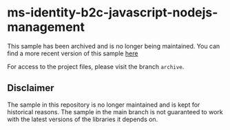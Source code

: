 # ms-identity-b2c-javascript-nodejs-management

This sample has been archived and is no longer being maintained. You can find a more recent version of this sample [here](https://github.com/Azure-Samples/ms-identity-docs-code-javascript)

For access to the project files, please visit the branch `archive`.

## Disclaimer

The sample in this repository is no longer maintained and is kept for historical reasons. The sample in the main branch is not guaranteed to work with the latest versions of the libraries it depends on.